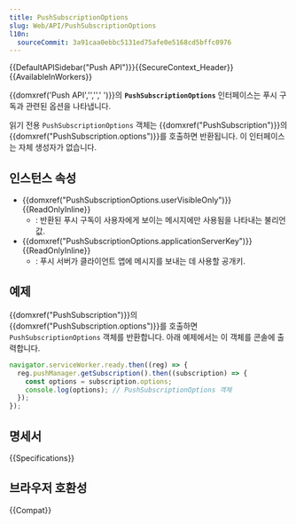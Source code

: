 ```yaml
---
title: PushSubscriptionOptions
slug: Web/API/PushSubscriptionOptions
l10n:
  sourceCommit: 3a91caa0ebbc5131ed75afe0e5168cd5bffc0976
---
```


{{DefaultAPISidebar("Push API")}}{{SecureContext_Header}}{{AvailableInWorkers}}

{{domxref('Push API','','',' ')}}의 **`PushSubscriptionOptions`** 인터페이스는 푸시 구독과 관련된 옵션을 나타냅니다.

읽기 전용 `PushSubscriptionOptions` 객체는 {{domxref("PushSubscription")}}의 {{domxref("PushSubscription.options")}}를 호출하면 반환됩니다.
이 인터페이스는 자체 생성자가 없습니다.

## 인스턴스 속성

- {{domxref("PushSubscriptionOptions.userVisibleOnly")}} {{ReadOnlyInline}}
  - : 반환된 푸시 구독이 사용자에게 보이는 메시지에만 사용됨을 나타내는 불리언 값.
- {{domxref("PushSubscriptionOptions.applicationServerKey")}} {{ReadOnlyInline}}
  - : 푸시 서버가 클라이언트 앱에 메시지를 보내는 데 사용할 공개키.
## 예제

{{domxref("PushSubscription")}}의 {{domxref("PushSubscription.options")}}를 호출하면 `PushSubscriptionOptions` 객체를 반환합니다. 아래 예제에서는 이 객체를 콘솔에 출력합니다.

```js
navigator.serviceWorker.ready.then((reg) => {
  reg.pushManager.getSubscription().then((subscription) => {
    const options = subscription.options;
    console.log(options); // PushSubscriptionOptions 객체
  });
});
```

## 명세서

{{Specifications}}

## 브라우저 호환성

{{Compat}}
